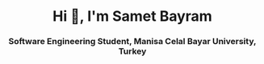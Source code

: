 <h1 align="center">Hi 👋, I'm Samet Bayram</h1>
<h3 align="center">Software Engineering Student, Manisa Celal Bayar University, Turkey</h3>
